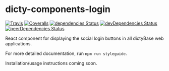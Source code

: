 # dicty-components-login

[![Travis][build-badge]][build]
[![Coveralls][coveralls-badge]][coveralls]
[![dependencies Status](https://david-dm.org/dictyBase/dicty-components-login/status.svg?style=flat-square)](https://david-dm.org/dictyBase/dicty-components-login)
[![devDependencies Status](https://david-dm.org/dictyBase/dicty-components-login/dev-status.svg?style=flat-square)](https://david-dm.org/dictyBase/dicty-components-login?type=dev)
[![peerDependencies Status](https://david-dm.org/dictyBase/dicty-components-login/peer-status.svg?style=flat-square)](https://david-dm.org/dictyBase/dicty-components-login?type=peer)

React component for displaying the social login buttons in all dictyBase web applications.

For more detailed documentation, run `npm run styleguide`.

Installation/usage instructions coming soon.

[build-badge]: https://travis-ci.org/dictyBase/dicty-components-login.svg?branch=develop
[build]: https://travis-ci.org/dictyBase/dicty-components-login
[coveralls-badge]: https://coveralls.io/repos/github/dictyBase/dicty-components-login/badge.svg?branch=develop
[coveralls]: https://coveralls.io/github/dictyBase/dicty-components-login?branch=develop
